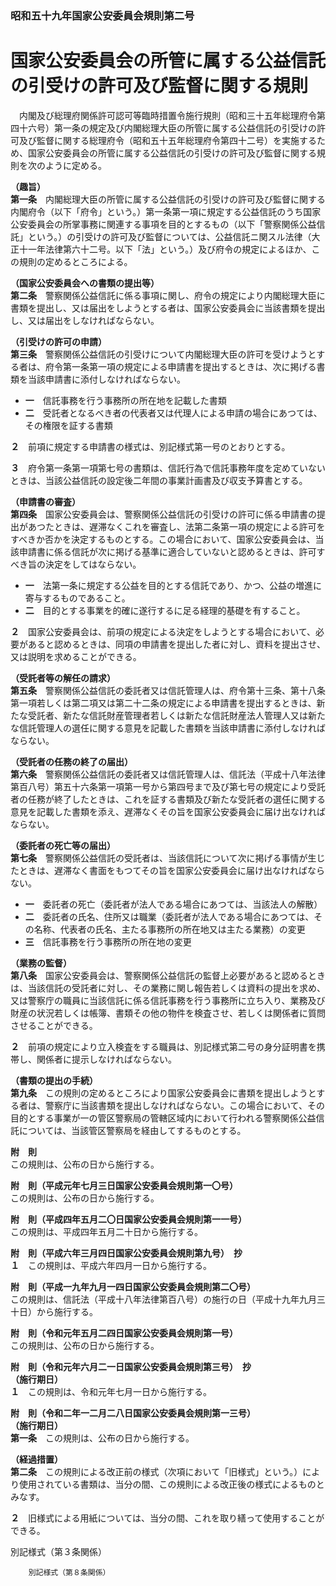 ### 昭和五十九年国家公安委員会規則第二号  
# 国家公安委員会の所管に属する公益信託の引受けの許可及び監督に関する規則  
　内閣及び総理府関係許可認可等臨時措置令施行規則（昭和三十五年総理府令第四十六号）第一条の規定及び内閣総理大臣の所管に属する公益信託の引受けの許可及び監督に関する総理府令（昭和五十五年総理府令第四十二号）を実施するため、国家公安委員会の所管に属する公益信託の引受けの許可及び監督に関する規則を次のように定める。  
  
**（趣旨）**  
**第一条**　内閣総理大臣の所管に属する公益信託の引受けの許可及び監督に関する内閣府令（以下「府令」という。）第一条第一項に規定する公益信託のうち国家公安委員会の所掌事務に関連する事項を目的とするもの（以下「警察関係公益信託」という。）の引受けの許可及び監督については、公益信託ニ関スル法律（大正十一年法律第六十二号。以下「法」という。）及び府令の規定によるほか、この規則の定めるところによる。  
  
**（国家公安委員会への書類の提出等）**  
**第二条**　警察関係公益信託に係る事項に関し、府令の規定により内閣総理大臣に書類を提出し、又は届出をしようとする者は、国家公安委員会に当該書類を提出し、又は届出をしなければならない。  
  
**（引受けの許可の申請）**  
**第三条**　警察関係公益信託の引受けについて内閣総理大臣の許可を受けようとする者は、府令第一条第一項の規定による申請書を提出するときは、次に掲げる書類を当該申請書に添付しなければならない。  
* **一**　信託事務を行う事務所の所在地を記載した書類  
* **二**　受託者となるべき者の代表者又は代理人による申請の場合にあつては、その権限を証する書類  
  
**２**　前項に規定する申請書の様式は、別記様式第一号のとおりとする。  
  
**３**　府令第一条第一項第七号の書類は、信託行為で信託事務年度を定めていないときは、当該公益信託の設定後二年間の事業計画書及び収支予算書とする。  
  
**（申請書の審査）**  
**第四条**　国家公安委員会は、警察関係公益信託の引受けの許可に係る申請書の提出があつたときは、遅滞なくこれを審査し、法第二条第一項の規定による許可をすべきか否かを決定するものとする。この場合において、国家公安委員会は、当該申請書に係る信託が次に掲げる基準に適合していないと認めるときは、許可すべき旨の決定をしてはならない。  
* **一**　法第一条に規定する公益を目的とする信託であり、かつ、公益の増進に寄与するものであること。  
* **二**　目的とする事業を的確に遂行するに足る経理的基礎を有すること。  
  
**２**　国家公安委員会は、前項の規定による決定をしようとする場合において、必要があると認めるときは、同項の申請書を提出した者に対し、資料を提出させ、又は説明を求めることができる。  
  
**（受託者等の解任の請求）**  
**第五条**　警察関係公益信託の委託者又は信託管理人は、府令第十三条、第十八条第一項若しくは第二項又は第二十二条の規定による申請書を提出するときは、新たな受託者、新たな信託財産管理者若しくは新たな信託財産法人管理人又は新たな信託管理人の選任に関する意見を記載した書類を当該申請書に添付しなければならない。  
  
**（受託者の任務の終了の届出）**  
**第六条**　警察関係公益信託の委託者又は信託管理人は、信託法（平成十八年法律第百八号）第五十六条第一項第一号から第四号まで及び第七号の規定により受託者の任務が終了したときは、これを証する書類及び新たな受託者の選任に関する意見を記載した書類を添え、遅滞なくその旨を国家公安委員会に届け出なければならない。  
  
**（委託者の死亡等の届出）**  
**第七条**　警察関係公益信託の受託者は、当該信託について次に掲げる事情が生じたときは、遅滞なく書面をもつてその旨を国家公安委員会に届け出なければならない。  
* **一**　委託者の死亡（委託者が法人である場合にあつては、当該法人の解散）  
* **二**　委託者の氏名、住所又は職業（委託者が法人である場合にあつては、その名称、代表者の氏名、主たる事務所の所在地又は主たる業務）の変更  
* **三**　信託事務を行う事務所の所在地の変更  
  
**（業務の監督）**  
**第八条**　国家公安委員会は、警察関係公益信託の監督上必要があると認めるときは、当該信託の受託者に対し、その業務に関し報告若しくは資料の提出を求め、又は警察庁の職員に当該信託に係る信託事務を行う事務所に立ち入り、業務及び財産の状況若しくは帳簿、書類その他の物件を検査させ、若しくは関係者に質問させることができる。  
  
**２**　前項の規定により立入検査をする職員は、別記様式第二号の身分証明書を携帯し、関係者に提示しなければならない。  
  
**（書類の提出の手続）**  
**第九条**　この規則の定めるところにより国家公安委員会に書類を提出しようとする者は、警察庁に当該書類を提出しなければならない。この場合において、その目的とする事業が一の管区警察局の管轄区域内において行われる警察関係公益信託については、当該管区警察局を経由してするものとする。  
  
**附　則**  
この規則は、公布の日から施行する。  
  
**附　則（平成元年七月三日国家公安委員会規則第一〇号）**  
この規則は、公布の日から施行する。  
  
**附　則（平成四年五月二〇日国家公安委員会規則第一一号）**  
この規則は、平成四年五月二十日から施行する。  
  
**附　則（平成六年三月四日国家公安委員会規則第九号）　抄**  
**１**　この規則は、平成六年四月一日から施行する。  
  
**附　則（平成一九年九月一四日国家公安委員会規則第二〇号）**  
この規則は、信託法（平成十八年法律第百八号）の施行の日（平成十九年九月三十日）から施行する。  
  
**附　則（令和元年五月二四日国家公安委員会規則第一号）**  
この規則は、公布の日から施行する。  
  
**附　則（令和元年六月二一日国家公安委員会規則第三号）　抄**  
**（施行期日）**  
**１**　この規則は、令和元年七月一日から施行する。  
  
**附　則（令和二年一二月二八日国家公安委員会規則第一三号）**  
**（施行期日）**  
**第一条**　この規則は、公布の日から施行する。  
  
**（経過措置）**  
**第二条**　この規則による改正前の様式（次項において「旧様式」という。）により使用されている書類は、当分の間、この規則による改正後の様式によるものとみなす。  
  
**２**　旧様式による用紙については、当分の間、これを取り繕って使用することができる。  
  
別記様式（第３条関係）  

          
        別記様式（第８条関係）  

          
        